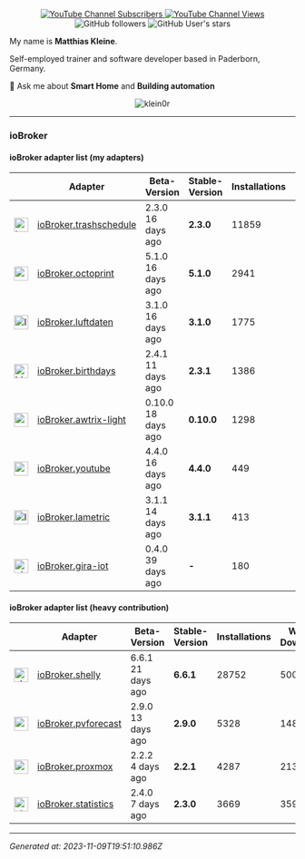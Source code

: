<p align=center>
  <a href="https://www.youtube.com/c/Hausautomatisierung-com/"><img alt="YouTube Channel Subscribers" src="https://img.shields.io/youtube/channel/subscribers/UCRDCsZvUg75Bibp9qYbHivw?label=haus-automatisierung.com&logo=youtube&style=flat-square"> <img alt="YouTube Channel Views" src="https://img.shields.io/youtube/channel/views/UCRDCsZvUg75Bibp9qYbHivw?logo=youtube&style=flat-square"></a> <img alt="GitHub followers" src="https://img.shields.io/github/followers/klein0r?logo=github&style=flat-square"> <img alt="GitHub User's stars" src="https://img.shields.io/github/stars/klein0r?affiliations=OWNER&logo=github&style=flat-square">
</p>

My name is **Matthias Kleine**.

Self-employed trainer and software developer based in Paderborn, Germany.

💬 Ask me about **Smart Home** and **Building automation**

<p align="center">
  <img src="https://github-readme-stats.vercel.app/api?username=klein0r&show_icons=true&theme=calm" alt="klein0r" />
</p>

----

### ioBroker

#### ioBroker adapter list (my adapters)

| | Adapter | Beta-Version | Stable-Version | Installations | Weekly Downloads | Issues |
|-|---------|--------------|----------------|---------------|------------------|--------|
| <img src="https://raw.githubusercontent.com/klein0r/ioBroker.trashschedule/master/admin/trashschedule.png" alt="trashschedule" width="25" /> | [ioBroker.trashschedule](https://github.com/klein0r/ioBroker.trashschedule) | 2.3.0<br />16 days ago | **2.3.0** | 11859 | 2885 | 1 |
| <img src="https://raw.githubusercontent.com/klein0r/ioBroker.octoprint/master/admin/octoprint.png" alt="octoprint" width="25" /> | [ioBroker.octoprint](https://github.com/klein0r/ioBroker.octoprint) | 5.1.0<br />16 days ago | **5.1.0** | 2941 | 711 | 9 |
| <img src="https://raw.githubusercontent.com/klein0r/ioBroker.luftdaten/master/admin/luftdaten.png" alt="luftdaten" width="25" /> | [ioBroker.luftdaten](https://github.com/klein0r/ioBroker.luftdaten) | 3.1.0<br />16 days ago | **3.1.0** | 1775 | 300 | 1 |
| <img src="https://raw.githubusercontent.com/klein0r/ioBroker.birthdays/master/admin/birthdays.png" alt="birthdays" width="25" /> | [ioBroker.birthdays](https://github.com/klein0r/ioBroker.birthdays) | 2.4.1<br />11 days ago | **2.3.1** | 1386 | 92 | 2 |
| <img src="https://raw.githubusercontent.com/klein0r/ioBroker.awtrix-light/master/admin/awtrix-light.png" alt="awtrix-light" width="25" /> | [ioBroker.awtrix-light](https://github.com/klein0r/ioBroker.awtrix-light) | 0.10.0<br />18 days ago | **0.10.0** | 1298 | 419 | 9 |
| <img src="https://raw.githubusercontent.com/klein0r/ioBroker.youtube/master/admin/youtube.png" alt="youtube" width="25" /> | [ioBroker.youtube](https://github.com/klein0r/ioBroker.youtube) | 4.4.0<br />16 days ago | **4.4.0** | 449 | 46 | 0 |
| <img src="https://raw.githubusercontent.com/klein0r/ioBroker.lametric/master/admin/lametric.png" alt="lametric" width="25" /> | [ioBroker.lametric](https://github.com/klein0r/ioBroker.lametric) | 3.1.1<br />14 days ago | **3.1.1** | 413 | 115 | 5 |
| <img src="https://raw.githubusercontent.com/klein0r/ioBroker.gira-iot/master/admin/gira-iot.png" alt="gira-iot" width="25" /> | [ioBroker.gira-iot](https://github.com/klein0r/ioBroker.gira-iot) | 0.4.0<br />39 days ago | **-** | 180 | 7 | 5 |

#### ioBroker adapter list (heavy contribution)

| | Adapter | Beta-Version | Stable-Version | Installations | Weekly Downloads | Issues |
|-|---------|--------------|----------------|---------------|------------------|--------|
| <img src="https://raw.githubusercontent.com/iobroker-community-adapters/ioBroker.shelly/master/admin/shelly.png" alt="shelly" width="25" /> | [ioBroker.shelly](https://github.com/iobroker-community-adapters/ioBroker.shelly) | 6.6.1<br />21 days ago | **6.6.1** | 28752 | 5001 | 13 |
| <img src="https://raw.githubusercontent.com/iobroker-community-adapters/ioBroker.pvforecast/main/admin/pvforecast.png" alt="pvforecast" width="25" /> | [ioBroker.pvforecast](https://github.com/iobroker-community-adapters/ioBroker.pvforecast) | 2.9.0<br />13 days ago | **2.9.0** | 5328 | 1483 | 6 |
| <img src="https://raw.githubusercontent.com/iobroker-community-adapters/ioBroker.proxmox/master/admin/proxmox.png" alt="proxmox" width="25" /> | [ioBroker.proxmox](https://github.com/iobroker-community-adapters/ioBroker.proxmox) | 2.2.2<br />4 days ago | **2.2.1** | 4287 | 2136 | 6 |
| <img src="https://raw.githubusercontent.com/iobroker-community-adapters/ioBroker.statistics/master/admin/statistics.png" alt="statistics" width="25" /> | [ioBroker.statistics](https://github.com/iobroker-community-adapters/ioBroker.statistics) | 2.4.0<br />7 days ago | **2.3.0** | 3669 | 359 | 2 |

----

*Generated at: 2023-11-09T19:51:10.986Z*
